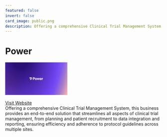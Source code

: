 ```yaml
---
featured: false
invert: false
card_image: public.png
description: Offering a comprehensive Clinical Trial Management System, this business provides an end-to-end solution that streamlines all aspects of clinical trial management, from planning and patient recruitment to data integration and reporting, ensuring efficiency and adherence to protocol guidelines across multiple sites.
---
```


# Power
<img src="public.png" alt="Logo" style="max-width: 200px; height: auto;">

<a href="https://www.withpower.com/guides/what-is-a-ctms-and-how-is-it-used-in-clinical-trials">Visit Website</a>  
Offering a comprehensive Clinical Trial Management System, this business provides an end-to-end solution that streamlines all aspects of clinical trial management, from planning and patient recruitment to data integration and reporting, ensuring efficiency and adherence to protocol guidelines across multiple sites.
